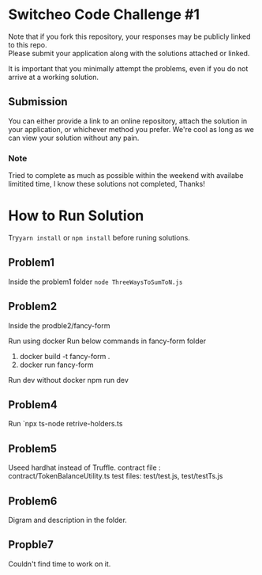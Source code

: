 # Switcheo Code Challenge #1 #

Note that if you fork this repository, your responses may be publicly linked to this repo.  
Please submit your application along with the solutions attached or linked.   

It is important that you minimally attempt the problems, even if you do not arrive at a working solution.

## Submission ##
You can either provide a link to an online repository, attach the solution in your application, or whichever method you prefer.
We're cool as long as we can view your solution without any pain.

### Note ###
Tried to complete as much as possible within the weekend with availabe limitited time, I know these solutions not completed, Thanks! 
# How to Run Solution #

Try`yarn install` or `npm install` before runing solutions. 

## Problem1 ##
Inside the problem1 folder
 `node ThreeWaysToSumToN.js`

## Problem2 ##
Inside the prodble2/fancy-form

Run using docker 
Run below commands in fancy-form folder

1) docker build -t fancy-form .
2) docker run fancy-form

Run dev without docker
npm run dev

## Problem4 ##
Run `npx ts-node retrive-holders.ts

## Problem5 ##
Useed hardhat instead of Truffle.
contract file : contract/TokenBalanceUtility.ts
test files: test/test.js, test/testTs.js

## Problem6 ##
Digram and description in the folder.

## Propble7 ##
Couldn't find time to work on it.